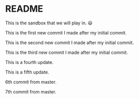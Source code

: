 # README

This is the sandbox that we will play in. :smiley:

This is the first new commit I made after my initial commit.

This is the second new commit I made after my initial commit.

This is the third new commit I made after my initial commit.

This is a fourth update.

This is a fifth update.

6th commit from master.

7th commit from master.
